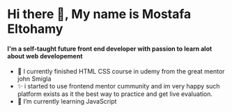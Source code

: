 <H1>                Hi there 👋,  My name is Mostafa Eltohamy </H1>
<h4>   I'm a self-taught future front end developer with passion to learn alot about web developement </h4>

     
- 🔭 I currently finished HTML CSS course in udemy from  the great mentor john Smigla  
- ✨ i started to use frontend mentor cummunity and im very happy such platform exists as it the best way to practice and get live evaluation.
- 🌱 I’m currently learning JavaScript 
